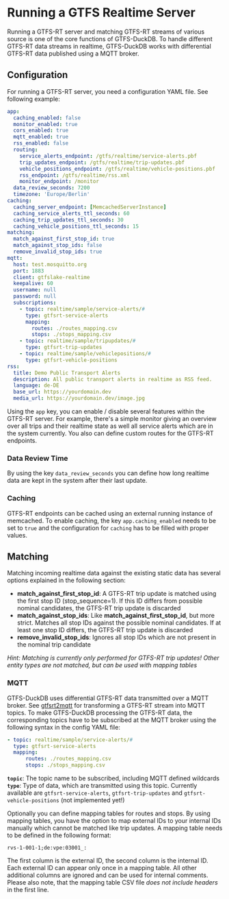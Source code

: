 # Running a GTFS Realtime Server
Running a GTFS-RT server and matching GTFS-RT streams of various source is one of the core functions of GTFS-DuckDB. To handle different GTFS-RT data streams in realtime, GTFS-DuckDB works with differential GTFS-RT data published using a MQTT broker. 

## Configuration
For running a GTFS-RT server, you need a configuration YAML file. See following example:

```yaml
app:
  caching_enabled: false
  monitor_enabled: true
  cors_enabled: true
  mqtt_enabled: true
  rss_enabled: false
  routing:
    service_alerts_endpoint: /gtfs/realtime/service-alerts.pbf
    trip_updates_endpoint: /gtfs/realtime/trip-updates.pbf
    vehicle_positions_endpoint: /gtfs/realtime/vehicle-positions.pbf
    rss_endpoint: /gtfs/realtime/rss.xml
    monitor_endpoint: /monitor
  data_review_seconds: 7200
  timezone: 'Europe/Berlin'
caching:
  caching_server_endpoint: [MemcachedServerInstance]
  caching_service_alerts_ttl_seconds: 60
  caching_trip_updates_ttl_seconds: 30
  caching_vehicle_positions_ttl_seconds: 15
matching:
  match_against_first_stop_id: true
  match_against_stop_ids: false
  remove_invalid_stop_ids: true
mqtt:
  host: test.mosquitto.org
  port: 1883
  client: gtfslake-realtime
  keepalive: 60
  username: null
  password: null
  subscriptions:
    - topic: realtime/sample/service-alerts/#
      type: gtfsrt-service-alerts
      mapping:
        routes: ./routes_mapping.csv
        stops: ./stops_mapping.csv
    - topic: realtime/sample/tripupdates/#
      type: gtfsrt-trip-updates
    - topic: realtime/sample/vehiclepositions/#
      type: gtfsrt-vehicle-positions
rss:
  title: Demo Public Transport Alerts
  description: All public transport alerts in realtime as RSS feed.
  language: de-DE
  base_url: https://yourdomain.dev
  media_url: https://yourdomain.dev/image.jpg
```

Using the `app` key, you can enable / disable several features within the GTFS-RT server. For example, there's a simple monitor giving an overview over all trips and their realtime state as well all service alerts which are in the system currently. You also can define custom routes for the GTFS-RT endpoints. 

### Data Review Time
By using the key `data_review_seconds` you can define how long realtime data are kept in the system after their last update.

### Caching
GTFS-RT endpoints can be cached using an external running instance of memcached. To enable caching, the key `app.caching_enabled` needs to be set to `true` and the configuration for `caching` has to be filled with proper values.

## Matching
Matching incoming realtime data against the existing static data has several options explained in the following section:

- **match_against_first_stop_id**: A GTFS-RT trip update is matched using the first stop ID (stop_sequence=1). If this ID differs from possible nominal candidates, the GTFS-RT trip update is discarded
- **match_against_stop_ids**: Like **match_against_first_stop_id**, but more strict. Matches all stop IDs against the possible nominal candidates. If at least one stop ID differs, the GTFS-RT trip update is discarded
- **remove_invalid_stop_ids**: Ignores all stop IDs which are not present in the nominal trip candidate

_Hint: Matching is currently only performed for GTFS-RT trip updates! Other entity types are not matched, but can be used with mapping tables_

### MQTT
GTFS-DuckDB uses differential GTFS-RT data transmitted over a MQTT broker. See [gtfsrt2mqtt](https://github.com/sebastianknopf/gtfsrt2mqtt) for transforming a GTFS-RT stream into MQTT topics. To make GTFS-DuckDB processing the GTFS-RT data, the corresponding topics have to be subscribed at the MQTT broker using the following syntax in the config YAML file:

```yaml
- topic: realtime/sample/service-alerts/#
  type: gtfsrt-service-alerts
  mapping:
      routes: ./routes_mapping.csv
      stops: ./stops_mapping.csv
```

**`topic`**: The topic name to be subscribed, including MQTT defined wildcards
**`type`**: Type of data, which are transmitted using this topic. Currently available are `gtfsrt-service-alerts`, `gtfsrt-trip-updates` and `gtfsrt-vehicle-positions` (not implemented yet!)

Optionally you can define mapping tables for routes and stops. By using mapping tables, you have the option to map external IDs to your internal IDs manually which cannot be matched like trip updates. A mapping table needs to be defined in the following format:

```csv
rvs-1-001-1;de:vpe:03001_:
```

The first column is the external ID, the second column is the internal ID. Each external ID can appear only once in a mapping table. All other additional columns are ignored and can be used for internal comments. Please also note, that the mapping table CSV file _does not include headers_ in the first line.